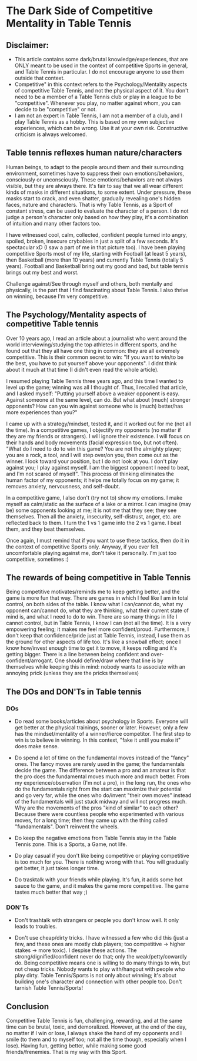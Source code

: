 # The Dark Side of Competitive Mentality in Table Tennis

## Disclaimer:

- This article contains some dark/brutal knowledge/experiences, that are ONLY meant to be used in the context of competitive Sports in general, and Table Tennis in particular. I do not encourage anyone to use them outside that context.
- Competitive" in this context refers to the Psychology/Mentality aspects of competitive Table Tennis, and not the physical aspect of it. You don't need to be a member of a Table Tennis club or play in a league to be "competitive". Whenever you play, no matter against whom, you can decide to be "competitive" or not.
- I am not an expert in Table Tennis, I am not a member of a club, and I play Table Tennis as a hobby. This is based on my own subjective experiences, which can be wrong. Use it at your own risk. Constructive criticism is always welcomed.

## Table tennis reflexes human nature/characters

Human beings, to adapt to the people around them and their surrounding environment, sometimes have to suppress their own emotions/behaviors, consciously or unconsciously.
These emotions/behaviors are not always visible, but they are always there. It's fair to say that we all wear different kinds of masks in different situations, to some extent.
Under pressure, these masks start to crack, and even shatter, gradually revealing one's hidden faces, nature and characters. That is why Table Tennis, as a Sport of constant stress, can be used to evaluate the character of a person. I do not judge a person's character only based on how they play, it's a combination of intuition and many other factors too. 

I have witnessed cool, calm, collected, confident people turned into angry, spoiled, broken, insecure crybabies in just a split of a few seconds. It's spectacular xD (I saw a part of me in that picture too).
I have been playing competitive Sports most of my life, starting with Football (at least 5 years), then Basketball (more than 10 years) and currently Table Tennis (totally 5 years).
Football and Basketball bring out my good and bad, but table tennis brings out my best and worst.

Challenge against/See through myself and others, both mentally and physically, is the part that I find fascinating about Table Tennis. I also thrive on winning, because I'm very competitive.

## The Psychology/Mentality aspects of competitive Table tennis

Over 10 years ago, I read an article about a journalist who went around the world interviewing/studying the top athletes in different sports, and he found out that they all have one thing in common: they are all extremely competitive. This is their common secret to win: "If you want to win/to be the best, you have to put yourself above your opponents". I didnt think about it much at that time (I didn't even read the whole article).

I resumed playing Table Tennis three years ago, and this time I wanted to level up the game; winning was all I thought of. Thus, I recalled that article, and I asked myself: "Putting yourself above a weaker opponent is easy. Against someone at the same level, can do. But what about (much) stronger opponents? How can you win against someone who is (much) better/has more experiences than you?"

I came up with a strategy/mindset, tested it, and it worked out for me (not all the time). In a competitive games, I objectify my opponents (no matter if they are my friends or strangers). I will ignore their existence. I will focus on their hands and body movements (facial expression too, but not often). "What do I need to do to win this game? You are not the almighty player; you are a rock, a tool, and I will step over/on you, then come out as the winner. I look toward your position, but I do not look at you. I don't play against you; I play against myself. I am the biggest opponent I need to beat, and I'm not scared of myself". This process of thinking eliminates the human factor of my opponents; it helps me totally focus on my game; it removes anxiety, nervousness, and self-doubt.

In a competitive game, I also don't (try not to) show my emotions. I make myself as calm/static as the surface of a lake or a mirror. I can imagine (may be) some opponents looking at me; it is not me that they see; they see themselves. Then all the anxiety, insecurity, self-distrust, anger, etc. are reflected back to them. I turn the 1 vs 1 game into the 2 vs 1 game. I beat them, and they beat themselves.

Once again, I must remind that if you want to use these tactics, then do it in the context of competitive Sports only.
Anyway, if you ever felt uncomfortable playing against me, don't take it personally. I'm just too competitive, sometimes :)

## The rewards of being competitive in Table Tennis

Being competitive motivates/reminds me to keep getting better, and the game is more fun that way. There are games in which I feel like I am in total control, on both sides of the table. I know what I can/cannot do, what my opponent can/cannot do, what they are thinking, what their current state of mind is, and what I need to do to win. There are so many things in life I cannot control, but in Table Tennis, I know I can (not all the time). It is a very empowering feeling; it makes me feel more confident/proud. Furthermore, I don't keep that confidence/pride just at Table Tennis, instead, I use them as the ground for other aspects of life too. It's like a snowball effect; once I know how/invest enough time to get it to move, it keeps rolling and it's getting bigger.
There is a line between being confident and over-confident/arrogant. One should define/draw where that line is by themselves while keeping this in mind: nobody wants to associate with an annoying prick (unless they are the pricks themselves)
  
  

## The DOs and DON'Ts in Table tennis

### DOs

- Do read some books/articles about psychology in Sports. Everyone will get better at the physical trainings, sooner or later. However, only a few has the mindset/mentality of a winner/fierce competitor. The first step to win is to believe in winning. In this context, "fake it until you make it" does make sense.

- Do spend a lot of time on the fundamental moves instead of the "fancy" ones. The fancy moves are rarely used in the game; the fundamentals decide the game. The difference between a pro and an amateur is that the pro does the fundamental moves much more and much better. From my experience/observation (I'm not a pro), in the long run, the ones who do the fundamentals right from the start can maximize their potential and go very far, while the ones who do/invent "their own moves" instead of the fundamentals will just stuck midway and will not progress much. Why are the movements of the pros "kind of similar" to each other? Because there were countless people who experimented with various moves, for a long time; then they came up with the thing called "fundamentals". Don't reinvent the wheels.

- Do keep the negative emotions from Table Tennis stay in the Table Tennis zone. This is a Sports, a Game, not life. 
  
- Do play casual if you don't like being competitive or playing competitive is too much for you. There is nothing wrong with that. You will gradually get better, it just takes longer time.

- Do trasktalk with your friends while playing. It's fun, it adds some hot sauce to the game, and it makes the game more competitive. The game tastes much better that way ;)
  

### DON'Ts

- Don't trashtalk with strangers or people you don't know well. It only leads to troubles.

- Don't use cheap/dirty tricks. I have witnessed a few who did this (just a few, and these ones are mostly club players; too competitive -> higher stakes -> more toxic). I despise these actions. The strong/dignified/confident never do that; only the weak/petty/cowardly do. Being competitive means one is willing to do many things to win, but not cheap tricks. Nobody wants to play with/hangout with people who play dirty. Table Tennis/Sports is not only about winning; it's about building one's character and connection with other people too. Don't tarnish Table Tennis/Sports!


## Conclusion

Competitive Table Tennis is fun, challenging, rewarding, and at the same time can be brutal, toxic, and demoralized. However, at the end of the day, no matter if I win or lose, I always shake the hand of my opponents and I smile (to them and to myself too; not all the time though, especially when I lose). Having fun, getting better, while making some good friends/frenemies. That is my way with this Sport.
